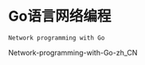 Go语言网络编程
=================================

    Network programming with Go

Network-programming-with-Go-zh_CN